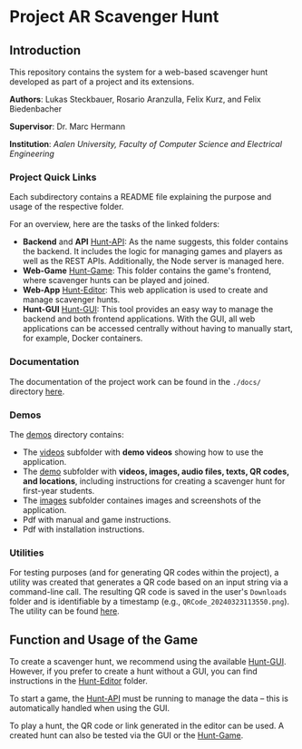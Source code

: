 # Project AR Scavenger Hunt

## Introduction

This repository contains the system for a web-based scavenger hunt developed as part of a project and its extensions.

**Authors**: Lukas Steckbauer, Rosario Aranzulla, Felix Kurz, and Felix Biedenbacher

**Supervisor**: Dr. Marc Hermann

**Institution**: _Aalen University, Faculty of Computer Science and Electrical Engineering_


### Project Quick Links

Each subdirectory contains a README file explaining the purpose and usage of the respective folder.

For an overview, here are the tasks of the linked folders:

- **Backend** and **API** [Hunt-API](src/be-hunt-api/README.md): As the name suggests, this folder contains the backend. It includes the logic for managing games and players as well as the REST APIs. Additionally, the Node server is managed here.
- **Web-Game** [Hunt-Game](src/fe-hunt-web-game/README.md): This folder contains the game's frontend, where scavenger hunts can be played and joined.
- **Web-App** [Hunt-Editor](src/fe-hunt-editor/README.md): This web application is used to create and manage scavenger hunts.
- **Hunt-GUI** [Hunt-GUI](src/fe-hunt-gui/README.md): This tool provides an easy way to manage the backend and both frontend applications. With the GUI, all web applications can be accessed centrally without having to manually start, for example, Docker containers.

### Documentation

The documentation of the project work can be found in the `./docs/` directory [here](docs/).

### Demos

The [demos](demos/) directory contains:
- The [videos](demos/videos) subfolder with **demo videos** showing how to use the application.
- The [demo](demos/demo_hunt) subfolder with **videos, images, audio files, texts, QR codes, and locations**, including instructions for creating a scavenger hunt for first-year students.
- The [images](demos/images) subfolder containes images and screenshots of the application.
- Pdf with manual and game instructions.
- Pdf with installation instructions.

### Utilities

For testing purposes (and for generating QR codes within the project), a utility was created that generates a QR code based on an input string via a command-line call. The resulting QR code is saved in the user's `Downloads` folder and is identifiable by a timestamp (e.g., `QRCode_20240323113550.png`). The utility can be found [here](utils/qrcode-generator/).

## Function and Usage of the Game

To create a scavenger hunt, we recommend using the available [Hunt-GUI](src/fe-hunt-gui/README.md). However, if you prefer to create a hunt without a GUI, you can find instructions in the [Hunt-Editor](src/fe-hunt-editor/README.md) folder.

To start a game, the [Hunt-API](src/be-hunt-api/README.md) must be running to manage the data – this is automatically handled when using the GUI.

To play a hunt, the QR code or link generated in the editor can be used. A created hunt can also be tested via the GUI or the [Hunt-Game](src/fe-hunt-web-game/README.md).